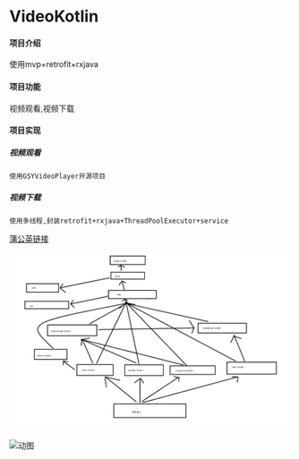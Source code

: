 # VideoKotlin

#### 项目介绍
使用mvp+retrofit+rxjava

#### 项目功能
视频观看,视频下载

#### 项目实现
##### 视频观看
    使用GSYVideoPlayer开源项目
##### 视频下载
    使用多线程,封装retrofit+rxjava+ThreadPoolExecutor+service

[蒲公英链接](https://www.pgyer.com/mGyP "蒲公英链接")

![模块化](orther/Modular.png)

![动图](orther/myfig.gif)
